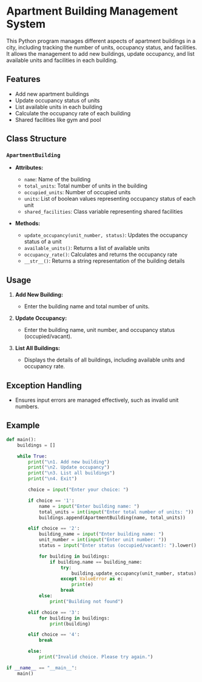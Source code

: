 # Apartment Building Management System

This Python program manages different aspects of apartment buildings in a city, including tracking the number of units, occupancy status, and facilities. It allows the management to add new buildings, update occupancy, and list available units and facilities in each building.

## Features

- Add new apartment buildings
- Update occupancy status of units
- List available units in each building
- Calculate the occupancy rate of each building
- Shared facilities like gym and pool

## Class Structure

### `ApartmentBuilding`

- **Attributes:**
  - `name`: Name of the building
  - `total_units`: Total number of units in the building
  - `occupied_units`: Number of occupied units
  - `units`: List of boolean values representing occupancy status of each unit
  - `shared_facilities`: Class variable representing shared facilities

- **Methods:**
  - `update_occupancy(unit_number, status)`: Updates the occupancy status of a unit
  - `available_units()`: Returns a list of available units
  - `occupancy_rate()`: Calculates and returns the occupancy rate
  - `__str__()`: Returns a string representation of the building details

## Usage

1. **Add New Building:**
   - Enter the building name and total number of units.

2. **Update Occupancy:**
   - Enter the building name, unit number, and occupancy status (occupied/vacant).

3. **List All Buildings:**
   - Displays the details of all buildings, including available units and occupancy rate.

## Exception Handling

- Ensures input errors are managed effectively, such as invalid unit numbers.

## Example

```python
def main():
    buildings = []

    while True:
        print("\n1. Add new building")
        print("\n2. Update occupancy")
        print("\n3. List all buildings")
        print("\n4. Exit")

        choice = input("Enter your choice: ")

        if choice == '1':
            name = input("Enter building name: ")
            total_units = int(input("Enter total number of units: "))
            buildings.append(ApartmentBuilding(name, total_units))

        elif choice == '2':
            building_name = input("Enter building name: ")
            unit_number = int(input("Enter unit number: "))
            status = input("Enter status (occupied/vacant): ").lower() == "occupied"

            for building in buildings:
                if building.name == building_name:
                    try:
                        building.update_occupancy(unit_number, status)
                    except ValueError as e:
                        print(e)
                    break
            else:
                print("Building not found")

        elif choice == '3':
            for building in buildings:
                print(building)

        elif choice == '4':
            break

        else:
            print("Invalid choice. Please try again.")

if __name__ == "__main__":
    main()
